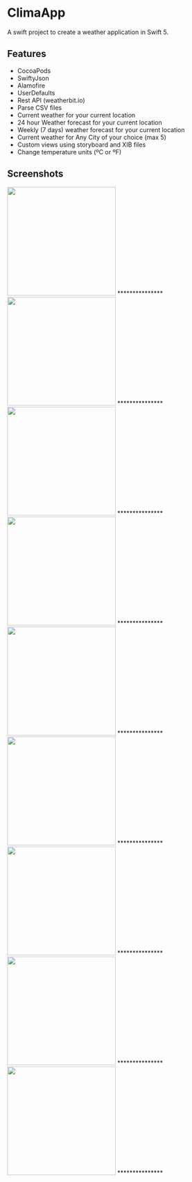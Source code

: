 # ClimaApp

A swift project to create a weather application in Swift 5.

## Features
- CocoaPods
- SwiftyJson
- Alamofire
- UserDefaults
- Rest API (weatherbit.io)
- Parse CSV files
- Current weather for your current  location
- 24 hour Weather forecast for your current location
- Weekly (7 days) weather forecast for your current location
- Current weather for Any City of your choice (max 5)
- Custom views using storyboard and XIB files
- Change temperature units (ºC or ºF)

## Screenshots

<img src="images/1.png" width="250">
***************
<img src="images/2.png" width="250">
***************
<img src="images/3.png" width="250">
***************
<img src="images/4.png" width="250">
***************
<img src="images/5.png" width="250">
***************
<img src="images/6.png" width="250">
***************
<img src="images/7.png" width="250">
***************
<img src="images/8.png" width="250">
***************
<img src="images/9.png" width="250">
***************
